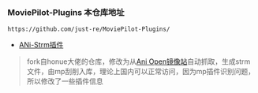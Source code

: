 ### MoviePilot-Plugins 本仓库地址

```
https://github.com/just-re/MoviePilot-Plugins/
```

- [ANi-Strm插件](./docs/anistrm.md)

> fork自honue大佬的仓库，修改为从[Ani Open镜像站](https://ani.v300.eu.org/)自动抓取，生成strm文件，由mp刮削入库，理论上国内可以正常访问，因为mp插件识别问题，所以修改了一些插件信息
